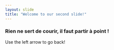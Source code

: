 ```yaml
---
layout: slide
title: "Welcome to our second slide!"
---
```

### Rien ne sert de courir, il faut partir à point !
Use the left arrow to go back!

